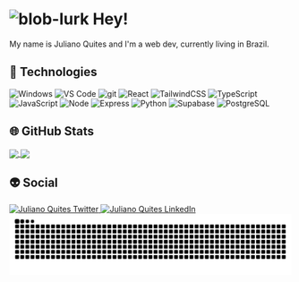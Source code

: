 # ![blob-lurk](https://user-images.githubusercontent.com/88687903/208220603-91f6ef38-9b90-4b1e-a390-5b1ccef627e5.gif) Hey!
<!-- ![Screenshot 2022-12-16 234857](https://user-images.githubusercontent.com/88687903/208220340-43723d40-2524-48b9-bbc6-9aa82bf34173.png)
 -->
My name is Juliano Quites and I'm a web dev, currently living in Brazil.

## &#x1f47b; Technologies
<p>
<img alt="Windows" src="https://img.shields.io/badge/-Windows-2d74d7?style=flat&logo=windows&logoColor=white" />
<img alt="VS Code" src="https://img.shields.io/badge/-VS Code-2d74d7?style=flat&logo=visualstudiocode&logoColor=white" />
<img alt="git" src="https://img.shields.io/badge/-Git-F05032?style=flat&logo=git&logoColor=white" />
<img alt="React" src="https://img.shields.io/badge/-React-45b8d8?style=flat&logo=react&logoColor=white" />
<img alt="TailwindCSS" src="https://img.shields.io/badge/-TailwindCSS-38bdf8?style=flat&logo=tailwindcss&logoColor=white" />
<img alt="TypeScript" src="https://img.shields.io/badge/-TypeScript-007ACC?style=flat&logo=typescript&logoColor=white" />
<img alt="JavaScript" src="https://img.shields.io/badge/-JavaScript-efd81d?style=flat&logo=javascript&logoColor=white" />
<img alt="Node" src="https://img.shields.io/badge/Node.js-43853D?style=flat&logo=node.js&logoColor=white" />
<img alt="Express" src="https://img.shields.io/badge/Express.js-404D59??style=flat&logo=express&logoColor=white" />
<img alt="Python" src="https://img.shields.io/badge/Python-3670A0?style=flat&logo=python&logoColor=ffdd54" />
<img alt="Supabase" src="https://img.shields.io/badge/-Supabase-222222?style=flat&logo=supabase&logoColor=3ECF8E" />
<img alt="PostgreSQL" src="https://img.shields.io/badge/-PostgreSQL-30628a?style=flat&logo=postgresql&logoColor=white" />
</p>

<!-- ![](https://img.shields.io/badge/OS-Windows-informational?style=flat&logo=windows&logoColor=white&color=7f5af0)
![](https://img.shields.io/badge/Editor-VSCode-informational?style=flat&logo=visual-studio-code&logoColor=white&color=7f5af0)
![](https://img.shields.io/badge/VCS-Git-informational?style=flat&logo=git&logoColor=white&color=7f5af0)
![](https://img.shields.io/badge/Framework-React-informational?style=flat&logo=react&logoColor=white&color=7f5af0)
![](https://img.shields.io/badge/Framework-TailwindCSS-informational?style=flat&logo=tailwindcss&logoColor=white&color=7f5af0)
![](https://img.shields.io/badge/Code-Typescript-informational?style=flat&logo=typescript&logoColor=white&color=7f5af0)
![](https://img.shields.io/badge/Code-JavaScript-informational?style=flat&logo=javascript&logoColor=white&color=7f5af0)
![](https://img.shields.io/badge/Database-PostgreSQL-informational?style=flat&logo=postgresql&logoColor=white&color=7f5af0) -->

## &#x1f310; GitHub Stats

<a href="https://github.com/julianoquites">
  <img align="center" src="https://github-readme-stats-sigma-five.vercel.app/api/top-langs/?username=julianoquites&show_icons=true&text_color=94a1b2&theme=dark&langs_count=3&hide=java,css,html&bg_color=00000000" />
</a>
<a href="https://github.com/julianoquites">
  <img align="center" src="https://github-readme-stats-sigma-five.vercel.app/api?username=julianoquites&icon_color=7f5af0&ring_color=7f5af0&text_color=94a1b2&show_icons=true&line_height=27&theme=dark&bg_color=00000000"/>
</a>

##	&#x1f47d; Social

<a href="https://twitter.com/juliano_q">
  <img alt="Juliano Quites Twitter" width="22px" src="https://upload.wikimedia.org/wikipedia/commons/6/6f/Logo_of_Twitter.svg" />
</a>
<a href="https://www.linkedin.com/in/julianoquites">
  <img alt="Juliano Quites LinkedIn" width="22px" src="https://upload.wikimedia.org/wikipedia/commons/8/81/LinkedIn_icon.svg" />
</a>
<br>
<picture>
  <source media="(prefers-color-scheme: dark)" srcset="https://raw.githubusercontent.com/julianoquites/julianoquites/8d9d364ab55af5150539a560ed5160e9fde67adb/github-contribution-grid-snake-dark.svg" />
  <source media="(prefers-color-scheme: light)" srcset="https://raw.githubusercontent.com/julianoquites/julianoquites/8d9d364ab55af5150539a560ed5160e9fde67adb/github-contribution-grid-snake.svg" />
  <img alt="github-snake" src="github-contribution-grid-snake-dark.svg" />
</picture>
